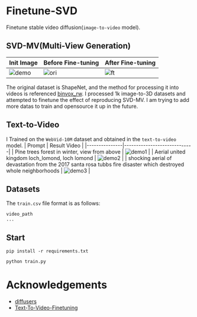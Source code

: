 # Finetune-SVD
Finetune stable video diffusion(`image-to-video` model).

## SVD-MV(Multi-View Generation)
| Init Image        | Before Fine-tuning |After Fine-tuning |
|---------------|-----------------------------|-----------------------------|
| ![demo](https://github.com/wangqiang9/Finetune-SVD/blob/main/data/1.jpg)    | ![ori](https://github.com/wangqiang9/Finetune-SVD/blob/main/data/1.gif)   | ![ft](https://github.com/wangqiang9/Finetune-SVD/blob/main/data/11cdaf2939502622815a10e5a35009c9%20(1).gif)|

The original dataset is ShapeNet, and the method for processing it into videos is referenced [binvox_rw](https://github.com/wangqiang9/binvox_rw). I processed 1k image-to-3D datasets and attempted to finetune the effect of reproducing SVD-MV. I am trying to add more datas to train and opensource it up in the future.

## Text-to-Video
I Trained on the `WebVid-10M` dataset and obtained in the `text-to-video` model.
| Prompt        | Result Video |
|---------------|-----------------------------|
| Pine trees forest in winter, view from above | ![demo1](https://github.com/wangqiang9/Finetune-SVD/blob/main/data/10032980_Pine_trees_forest_in_winter%2C_view_from_above.gif) |
| Aerial united kingdom loch_lomond, loch lomond | ![demo2](https://github.com/wangqiang9/Finetune-SVD/blob/main/data/10058684_Aerial_united_kingdom-loch_lomond_2005__loch_lomond.gif) |
| shocking aerial of devastation from the 2017 santa rosa tubbs fire disaster which destroyed whole neighborhoods | ![demo3](https://github.com/wangqiang9/Finetune-SVD/blob/main/data/1006603312_Santa_rosa%2C_ca_-_circa_2010s_-_shocking_aerial_of_devastation_from_the_2017_santa_rosa_tubbs_fire_disaster_which_destroyed_whole_neighborhoods..gif) |

## Datasets
The `train.csv` file format is as follows:
```
video_path
...
```

## Start
```
pip install -r requirements.txt
```

```
python train.py
```

# Acknowledgements
* [diffusers](https://github.com/huggingface/diffusers)
* [Text-To-Video-Finetuning](https://github.com/ExponentialML/Text-To-Video-Finetuning)
